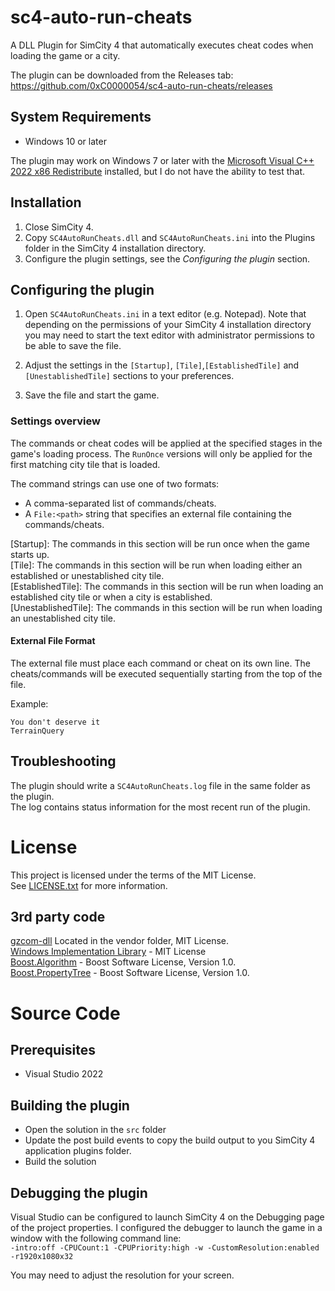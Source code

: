# sc4-auto-run-cheats

A DLL Plugin for SimCity 4 that automatically executes cheat codes when loading the game or a city.

The plugin can be downloaded from the Releases tab: https://github.com/0xC0000054/sc4-auto-run-cheats/releases

## System Requirements

* Windows 10 or later

The plugin may work on Windows 7 or later with the [Microsoft Visual C++ 2022 x86 Redistribute](https://aka.ms/vs/17/release/vc_redist.x86.exe)
installed, but I do not have the ability to test that.

## Installation

1. Close SimCity 4.
2. Copy `SC4AutoRunCheats.dll` and `SC4AutoRunCheats.ini` into the Plugins folder in the SimCity 4 installation directory.
3. Configure the plugin settings, see the *Configuring the plugin* section.

## Configuring the plugin

1. Open `SC4AutoRunCheats.ini` in a text editor (e.g. Notepad).
Note that depending on the permissions of your SimCity 4 installation directory you may need to start the text editor with administrator permissions to be able to save the file.

2. Adjust the settings in the `[Startup]`, `[Tile]`,`[EstablishedTile]` and `[UnestablishedTile]` sections to your preferences.

3. Save the file and start the game.

### Settings overview

The commands or cheat codes will be applied at the specified stages in the game's loading process.
The `RunOnce` versions will only be applied for the first matching city tile that is loaded.

The command strings can use one of two formats:

* A comma-separated list of commands/cheats.
* A `File:<path>` string that specifies an external file containing the commands/cheats.

[Startup]: The commands in this section will be run once when the game starts up.    
[Tile]: The commands in this section will be run when loading either an established or unestablished city tile.    
[EstablishedTile]: The commands in this section will be run when loading an established city tile or when a city is established.    
[UnestablishedTile]: The commands in this section will be run when loading an unestablished city tile.

#### External File Format

The external file must place each command or cheat on its own line.
The cheats/commands will be executed sequentially starting from the top of the file.

Example:

```
You don't deserve it
TerrainQuery
```


## Troubleshooting

The plugin should write a `SC4AutoRunCheats.log` file in the same folder as the plugin.    
The log contains status information for the most recent run of the plugin.

# License

This project is licensed under the terms of the MIT License.    
See [LICENSE.txt](LICENSE.txt) for more information.

## 3rd party code

[gzcom-dll](https://github.com/nsgomez/gzcom-dll/tree/master) Located in the vendor folder, MIT License.    
[Windows Implementation Library](https://github.com/microsoft/wil) - MIT License    
[Boost.Algorithm](https://www.boost.org/doc/libs/1_84_0/libs/algorithm/doc/html/index.html) - Boost Software License, Version 1.0.    
[Boost.PropertyTree](https://www.boost.org/doc/libs/1_84_0/doc/html/property_tree.html) - Boost Software License, Version 1.0.

# Source Code

## Prerequisites

* Visual Studio 2022

## Building the plugin

* Open the solution in the `src` folder
* Update the post build events to copy the build output to you SimCity 4 application plugins folder.
* Build the solution

## Debugging the plugin

Visual Studio can be configured to launch SimCity 4 on the Debugging page of the project properties.
I configured the debugger to launch the game in a window with the following command line:    
`-intro:off -CPUCount:1 -CPUPriority:high -w -CustomResolution:enabled -r1920x1080x32`

You may need to adjust the resolution for your screen.
